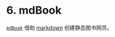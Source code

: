 # 6. mdBook

[`mdBook`][1] 借助 [markdown][2] 创建静态图书网页。

[1]: https://github.com/rust-lang/mdBook
[2]: https://markdown.com.cn/
